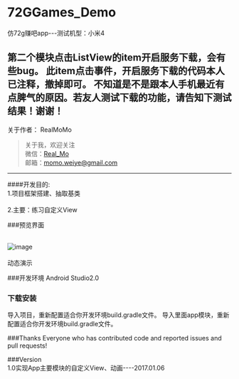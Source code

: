# 72GGames_Demo
仿72g赚吧app---测试机型：小米4

第二个模块点击ListView的item开启服务下载，会有些bug。
此item点击事件，开启服务下载的代码本人已注释，撤掉即可。
不知道是不是跟本人手机最近有点脾气的原因。若友人测试下载的功能，请告知下测试结果！谢谢！
---
关于作者：
RealMoMo
> 关于我，欢迎关注  
   微信：[Real_Mo]()  
   邮箱：momo.weiye@gmail.com
-------------
####开发目的: 
<br>1.项目框架搭建、抽取基类</br>
<br>2.主要：练习自定义View</br>



###预览界面

<br> ![image](https://github.com/RealMoMo/72GGames_Demo/blob/master/gif/1.gif)</br>
 <br>动态演示</br>
 



###开发环境
Android Studio2.0


### 下载安装
导入项目，重新配置适合你开发环境build.gradle文件。
导入里面app模块，重新配置适合你开发环境build.gradle文件。 



###Thanks
Everyone who has contributed code and reported issues and pull requests!



###Version
<br>1.0实现App主要模块的自定义View、动画----2017.01.06</br>


